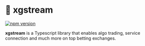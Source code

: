# <span id="section:home">🦸 xgstream</span>

[![npm version](https://img.shields.io/npm/v/xgstream.svg)](https://www.npmjs.com/package/xgstream)

**xgstream** is a Typescript library that enables algo trading, service connection and much more on top betting exchanges.
